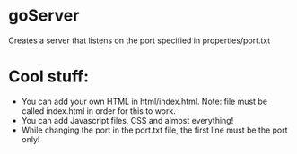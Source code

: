 # goServer
Creates a server that listens on the port specified in properties/port.txt 
 # Cool stuff:
- You can add your own HTML in html/index.html. Note: file must be called index.html in order for this to work.
- You can add Javascript files, CSS and almost everything!
- While changing the port in the port.txt file, the first line must be the port only!
